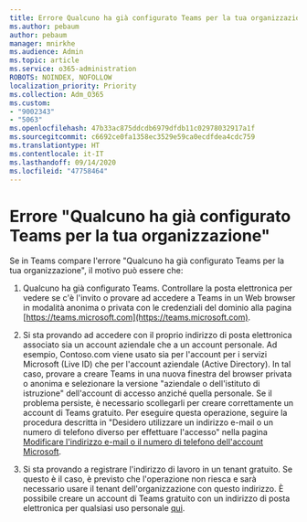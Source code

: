 ```yaml
---
title: Errore Qualcuno ha già configurato Teams per la tua organizzazione
ms.author: pebaum
author: pebaum
manager: mnirkhe
ms.audience: Admin
ms.topic: article
ms.service: o365-administration
ROBOTS: NOINDEX, NOFOLLOW
localization_priority: Priority
ms.collection: Adm_O365
ms.custom:
- "9002343"
- "5063"
ms.openlocfilehash: 47b33ac875ddcdb6979dfdb11c02978032917a1f
ms.sourcegitcommit: c6692ce0fa1358ec3529e59ca0ecdfdea4cdc759
ms.translationtype: HT
ms.contentlocale: it-IT
ms.lasthandoff: 09/14/2020
ms.locfileid: "47758464"
---
```

# <a name="someone-has-already-set-up-teams-for-your-organization-error"></a>Errore "Qualcuno ha già configurato Teams per la tua organizzazione"

Se in Teams compare l'errore "Qualcuno ha già configurato Teams per la tua organizzazione", il motivo può essere che:

1. Qualcuno ha già configurato Teams. Controllare la posta elettronica per vedere se c'è l'invito o provare ad accedere a Teams in un Web browser in modalità anonima o privata con le credenziali del dominio alla pagina [https://teams.microsoft.com](https://teams.microsoft.com).

2. Si sta provando ad accedere con il proprio indirizzo di posta elettronica associato sia un account aziendale che a un account personale. Ad esempio, Contoso.com viene usato sia per l'account per i servizi Microsoft (Live ID) che per l'account aziendale (Active Directory). In tal caso, provare a creare Teams in una nuova finestra del browser privata o anonima e selezionare la versione "aziendale o dell'istituto di istruzione" dell'account di accesso anziché quella personale. Se il problema persiste, è necessario scollegarli per creare correttamente un account di Teams gratuito. Per eseguire questa operazione, seguire la procedura descritta in "Desidero utilizzare un indirizzo e-mail o un numero di telefono diverso per effettuare l'accesso" nella pagina [Modificare l'indirizzo e-mail o il numero di telefono dell'account Microsoft](https://support.microsoft.com/help/12407).

3. Si sta provando a registrare l'indirizzo di lavoro in un tenant gratuito. Se questo è il caso, è previsto che l'operazione non riesca e sarà necessario usare il tenant dell'organizzazione con questo indirizzo. È possibile creare un account di Teams gratuito con un indirizzo di posta elettronica per qualsiasi uso personale [qui](https://products.office.com/microsoft-teams/group-chat-software).
